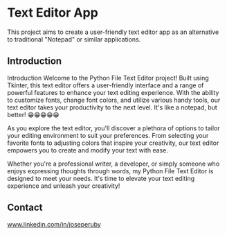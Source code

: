 # Text Editor App

This project aims to create a user-friendly text editor app as an alternative to traditional "Notepad" or similar applications.

## Introduction
Introduction
Welcome to the Python File Text Editor project! Built using Tkinter, this text editor offers a user-friendly interface and a range of powerful features 
to enhance your text editing experience. With the ability to customize fonts, change font colors, and utilize various handy tools, our text editor 
takes your productivity to the next level. It's like a notepad, but better! 😁😁😁😁😁

As you explore the text editor, you'll discover a plethora of options to tailor your editing environment to suit your preferences. 
From selecting your favorite fonts to adjusting colors that inspire your creativity, our text editor empowers you to create and modify your text with ease.

Whether you're a professional writer, a developer, or simply someone who enjoys expressing thoughts through words,
my Python File Text Editor is designed to meet your needs. It's time to elevate your text editing experience and unleash your creativity!

## Contact

www.linkedin.com/in/joseperuby
